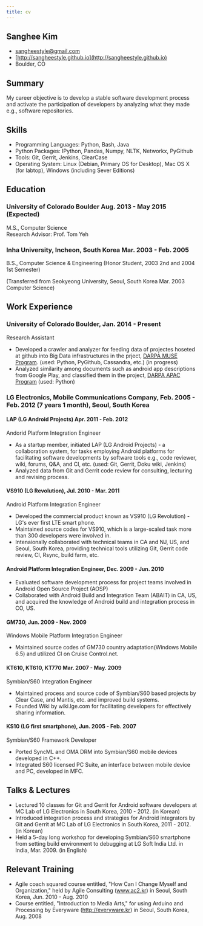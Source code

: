 ```yaml
---
title: cv
---
```


## Sanghee Kim

* sangheestyle@gmail.com
* [http://sangheestyle.github.io](http://sangheestyle.github.io)
* Boulder, CO

## Summary

My career objective is to develop a stable software development process and activate the participation of developers by analyzing what they made e.g., software repositories.

## Skills

* Programming Languages: Python, Bash, Java
* Python Packages: IPython, Pandas, Numpy, NLTK, Networkx, PyGithub
* Tools: Git, Gerrit, Jenkins, ClearCase
* Operating System: Linux (Debian, Primary OS for Desktop), Mac OS X (for labtop), Windows (including Sever Editions)

## Education

### University of Colorado Boulder Aug. 2013 - May 2015 (Expected)  
M.S., Computer Science  
Research Advisor: Prof. Tom Yeh  

### Inha University, Incheon, South Korea Mar. 2003 - Feb. 2005
B.S., Computer Science & Engineering (Honor Student, 2003 2nd and 2004 1st Semester)

(Transferred from Seokyeong University, Seoul, South Korea Mar. 2003
Computer Science)  

## Work Experience

### University of Colorado Boulder, Jan. 2014 - Present  
Research Assistant

* Developed a crawler and analyzer for feeding data of projectes hoseted at github into Big Data infrastructures in the prject, [DARPA MUSE Program](http://www.darpa.mil/Our_Work/I2O/Programs/Mining_and_Understanding_Software_Enclaves_(MUSE).aspx). (used: Python, PyGithub, Cassandra, etc.) (in progress)
* Analyzed similarity among documents such as android app descriptions from Google Play, and classified them in the project, [DARPA APAC Program](http://www.darpa.mil/Our_Work/I2O/Programs/Automated_Program_Analysis_for_Cybersecurity_(APAC).aspx) (used: Python)

### LG Electronics, Mobile Communications Company, Feb. 2005 - Feb. 2012 (7 years 1 month), Seoul, South Korea

#### LAP (LG Android Projects) Apr. 2011 - Feb. 2012  
Andorid Platform Integration Engineer

* As a startup member, initiated LAP (LG Android Projects) - a collaboration system, for tasks employing Android platforms for facilitating software developments by software tools e.g., code reviewer, wiki, forums, Q&A, and CI, etc. (used: Git, Gerrit, Doku wiki, Jenkins)
* Analyzed data from Git and Gerrit code review for consulting, lecturing and revising process.

#### VS910 (LG Revolution), Jul. 2010 - Mar. 2011  
Android Platform Integration Engineer

* Developed the commercial product known as VS910 (LG Revolution) - LG's ever first LTE smart phone.
* Maintained source codes for VS910, which is a large-scaled task more than 300 developers were involved in.
* Intenaionally collaborated with technical teams in CA and NJ, US, and Seoul, South Korea, providing technical tools utilizing Git, Gerrit code review, CI, Rsync, build farm, etc.

#### Android Platform Integration Engineer, Dec. 2009 - Jun. 2010  

* Evaluated software development process for project teams involved in Android Open Source Project (AOSP)
* Collaborated with Android Build and Integration Team (ABAIT) in CA, US, and acquired the knowledge of Android build and integration process in CO, US.

#### GM730, Jun. 2009 - Nov. 2009  
Windows Mobile Platform Integration Engineer

* Maintained source codes of GM730 country adaptation(Windows Mobile 6.5) and utilized CI on Cruise Control.net.

#### KT610, KT610, KT770 Mar. 2007 - May. 2009  
Symbian/S60 Integration Engineer

* Maintained process and source code of Symbian/S60 based projects by Clear Case, and Mantis, etc. and improved build systems. 
* Founded Wiki by wiki.lge.com for facilitating developers for effectively sharing information.

#### KS10 (LG first smartphone), Jun. 2005 - Feb. 2007  
Symbian/S60 Framework Developer

* Ported SyncML and OMA DRM into Symbian/S60 mobile devices developed in C++.
* Integrated S60 licensed PC Suite, an interface between mobile device and PC, developed in MFC.

## Talks & Lectures

* Lectured 10 classes for Git and Gerrit for Android software developers at MC Lab of LG Electronics in South Korea, 2010 - 2012. (in Korean)
* Introduced integration process and strategies for Android integrators by Git and Gerrit at MC Lab of LG Electronics in South Korea, 2011 - 2012. (in Korean)
* Held a 5-day long workshop for developing Symbian/S60 smartphone from setting build environment to debugging at LG Soft India Ltd. in India, Mar. 2009. (in English)

## Relevant Training

* Agile coach squared course entitled, "How Can I Change Myself and Organization," held by Agile Consulting (www.ac2.kr) in Seoul, South Korea, Jun. 2010 - Aug. 2010 
* Course entitled, "Introduction to Media Arts," for using Arduino and Processing by Everyware (http://everyware.kr) in Seoul, South Korea, Aug. 2008
